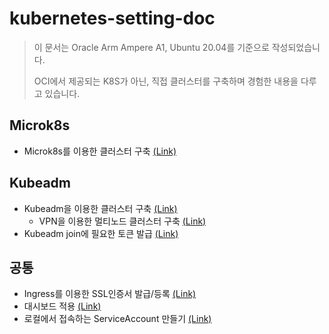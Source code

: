 # kubernetes-setting-doc

> 이 문서는 Oracle Arm Ampere A1, Ubuntu 20.04를 기준으로 작성되었습니다.
>
> OCI에서 제공되는 K8S가 아닌, 직접 클러스터를 구축하며 경험한 내용을 다루고 있습니다.

## Microk8s
- Microk8s를 이용한 클러스터 구축 [(Link)](https://github.com/inerplat/kubernetes-setting-doc/blob/main/microk8s/readme.md)

## Kubeadm
- Kubeadm을 이용한 클러스터 구축 [(Link)](https://github.com/inerplat/kubernetes-setting-doc/blob/main/kubeadm/readme.md)
  - VPN을 이용한 멀티노드 클러스터 구축 [(Link)](https://github.com/inerplat/kubernetes-setting-doc/blob/main/kubeadm/multi-node-vpn.md)
- Kubeadm join에 필요한 토큰 발급 [(Link)](https://github.com/inerplat/kubernetes-setting-doc/blob/main/kubeadm/kubeadm-join.md)

## 공통
- Ingress를 이용한 SSL인증서 발급/등록 [(Link)](https://github.com/inerplat/kubernetes-setting-doc/blob/main/ssl_certify_with_ingress.md)
- 대시보드 적용 [(Link)](https://github.com/inerplat/kubernetes-setting-doc/blob/main/dashboard.md)
- 로컬에서 접속하는 ServiceAccount 만들기 [(Link)](https://github.com/inerplat/kubernetes-setting-doc/blob/main/create_serviceaccount.md)
